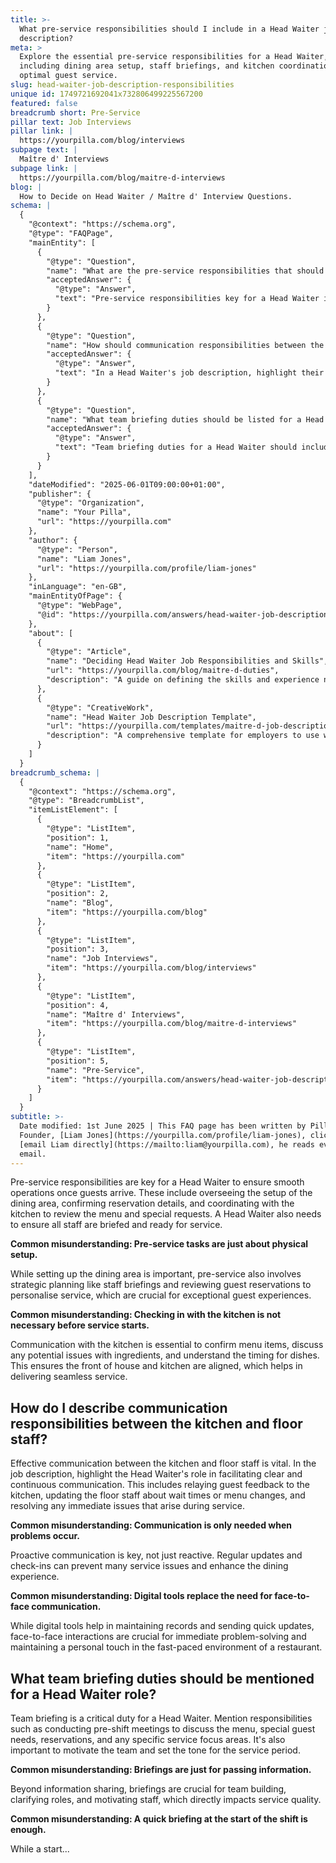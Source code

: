 ```yaml
---
title: >-
  What pre-service responsibilities should I include in a Head Waiter job
  description?
meta: >
  Explore the essential pre-service responsibilities for a Head Waiter,
  including dining area setup, staff briefings, and kitchen coordination for
  optimal guest service.
slug: head-waiter-job-description-responsibilities
unique id: 1749721692041x732806499225567200
featured: false
breadcrumb short: Pre-Service
pillar text: Job Interviews
pillar link: |
  https://yourpilla.com/blog/interviews
subpage text: |
  Maître d' Interviews
subpage link: |
  https://yourpilla.com/blog/maitre-d-interviews
blog: |
  How to Decide on Head Waiter / Maître d' Interview Questions.
schema: |
  {
    "@context": "https://schema.org",
    "@type": "FAQPage",
    "mainEntity": [
      {
        "@type": "Question",
        "name": "What are the pre-service responsibilities that should be included in a Head Waiter job description?",
        "acceptedAnswer": {
          "@type": "Answer",
          "text": "Pre-service responsibilities key for a Head Waiter include overseeing the setup of the dining area, confirming reservation details, coordinating with the kitchen to review the menu and special requests, and ensuring all staff are briefed and ready for service. These tasks encompass both physical setup and strategic planning such as staff briefings and reviewing guest reservations to personalise service, crucial for excellent guest experiences."
        }
      },
      {
        "@type": "Question",
        "name": "How should communication responsibilities between the kitchen and floor staff be described in a Head Waiter job description?",
        "acceptedAnswer": {
          "@type": "Answer",
          "text": "In a Head Waiter's job description, highlight their role in facilitating clear and continuous communication between the kitchen and floor staff. This includes relaying guest feedback, updating staff about wait times or menu changes, and resolving immediate service issues. Effective communication helps in maintaining seamless service and enhances dining experience, and includes regular updates and check-ins, not just reactive measures."
        }
      },
      {
        "@type": "Question",
        "name": "What team briefing duties should be listed for a Head Waiter?",
        "acceptedAnswer": {
          "@type": "Answer",
          "text": "Team briefing duties for a Head Waiter should include conducting pre-shift meetings to discuss the menu, special guest needs, reservations, and specific service focus areas. Briefings serve multiple purposes: they share vital information, help in team building, clarify roles, and motivate staff, directly impacting the quality of service. Regular and follow-up briefings may also be necessary to adapt to changes during the service period."
        }
      }
    ],
    "dateModified": "2025-06-01T09:00:00+01:00",
    "publisher": {
      "@type": "Organization",
      "name": "Your Pilla",
      "url": "https://yourpilla.com"
    },
    "author": {
      "@type": "Person",
      "name": "Liam Jones",
      "url": "https://yourpilla.com/profile/liam-jones"
    },
    "inLanguage": "en-GB",
    "mainEntityOfPage": {
      "@type": "WebPage",
      "@id": "https://yourpilla.com/answers/head-waiter-job-description-responsibilities"
    },
    "about": [
      {
        "@type": "Article",
        "name": "Deciding Head Waiter Job Responsibilities and Skills",
        "url": "https://yourpilla.com/blog/maitre-d-duties",
        "description": "A guide on defining the skills and experience necessary for a Head Waiter, crucial for drafting effective job descriptions."
      },
      {
        "@type": "CreativeWork",
        "name": "Head Waiter Job Description Template",
        "url": "https://yourpilla.com/templates/maitre-d-job-description",
        "description": "A comprehensive template for employers to use when drafting job descriptions for a Head Waiter, including key responsibilities and qualifications."
      }
    ]
  }
breadcrumb_schema: |
  {
    "@context": "https://schema.org",
    "@type": "BreadcrumbList",
    "itemListElement": [
      {
        "@type": "ListItem",
        "position": 1,
        "name": "Home",
        "item": "https://yourpilla.com"
      },
      {
        "@type": "ListItem",
        "position": 2,
        "name": "Blog",
        "item": "https://yourpilla.com/blog"
      },
      {
        "@type": "ListItem",
        "position": 3,
        "name": "Job Interviews",
        "item": "https://yourpilla.com/blog/interviews"
      },
      {
        "@type": "ListItem",
        "position": 4,
        "name": "Maître d' Interviews",
        "item": "https://yourpilla.com/blog/maitre-d-interviews"
      },
      {
        "@type": "ListItem",
        "position": 5,
        "name": "Pre-Service",
        "item": "https://yourpilla.com/answers/head-waiter-job-description-responsibilities"
      }
    ]
  }
subtitle: >-
  Date modified: 1st June 2025 | This FAQ page has been written by Pilla
  Founder, [Liam Jones](https://yourpilla.com/profile/liam-jones), click to
  [email Liam directly](https://mailto:liam@yourpilla.com), he reads every
  email.
---
```

Pre-service responsibilities are key for a Head Waiter to ensure smooth operations once guests arrive. These include overseeing the setup of the dining area, confirming reservation details, and coordinating with the kitchen to review the menu and special requests. A Head Waiter also needs to ensure all staff are briefed and ready for service.

**Common misunderstanding: Pre-service tasks are just about physical setup.**

While setting up the dining area is important, pre-service also involves strategic planning like staff briefings and reviewing guest reservations to personalise service, which are crucial for exceptional guest experiences.

**Common misunderstanding: Checking in with the kitchen is not necessary before service starts.**

Communication with the kitchen is essential to confirm menu items, discuss any potential issues with ingredients, and understand the timing for dishes. This ensures the front of house and kitchen are aligned, which helps in delivering seamless service.

## How do I describe communication responsibilities between the kitchen and floor staff?

Effective communication between the kitchen and floor staff is vital. In the job description, highlight the Head Waiter's role in facilitating clear and continuous communication. This includes relaying guest feedback to the kitchen, updating the floor staff about wait times or menu changes, and resolving any immediate issues that arise during service.

**Common misunderstanding: Communication is only needed when problems occur.**

Proactive communication is key, not just reactive. Regular updates and check-ins can prevent many service issues and enhance the dining experience.

**Common misunderstanding: Digital tools replace the need for face-to-face communication.**

While digital tools help in maintaining records and sending quick updates, face-to-face interactions are crucial for immediate problem-solving and maintaining a personal touch in the fast-paced environment of a restaurant.

## What team briefing duties should be mentioned for a Head Waiter role?

Team briefing is a critical duty for a Head Waiter. Mention responsibilities such as conducting pre-shift meetings to discuss the menu, special guest needs, reservations, and any specific service focus areas. It's also important to motivate the team and set the tone for the service period.

**Common misunderstanding: Briefings are just for passing information.**

Beyond information sharing, briefings are crucial for team building, clarifying roles, and motivating staff, which directly impacts service quality.

**Common misunderstanding: A quick briefing at the start of the shift is enough.**

While a start...
